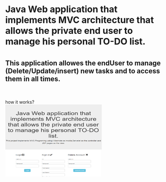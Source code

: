 <html>
<body>
  <h1>Java Web application that implements MVC architecture that allows the private end user to manage his personal TO-DO list.<h1>
  <h2>This application allowes the endUser to manage (Delete/Update/insert) new tasks and to access them in all times.</h2>
  <br><br>how it works?<br>
  <img src="firstpage.png" style="width:304px;height:228px;">
</body>
</html>

